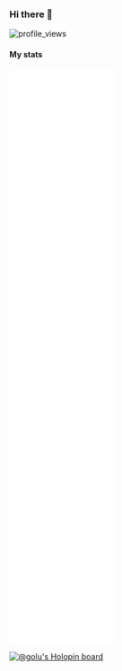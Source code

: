 ### Hi there 👋

![profile_views](https://komarev.com/ghpvc/?username=golu7679)

#### My stats

<img align="center" src="/github-metrics.svg" alt="golu's github stats">

[![@golu's Holopin board](https://holopin.io/api/user/board?user=golu7679)](https://holopin.io/@golu7679)
